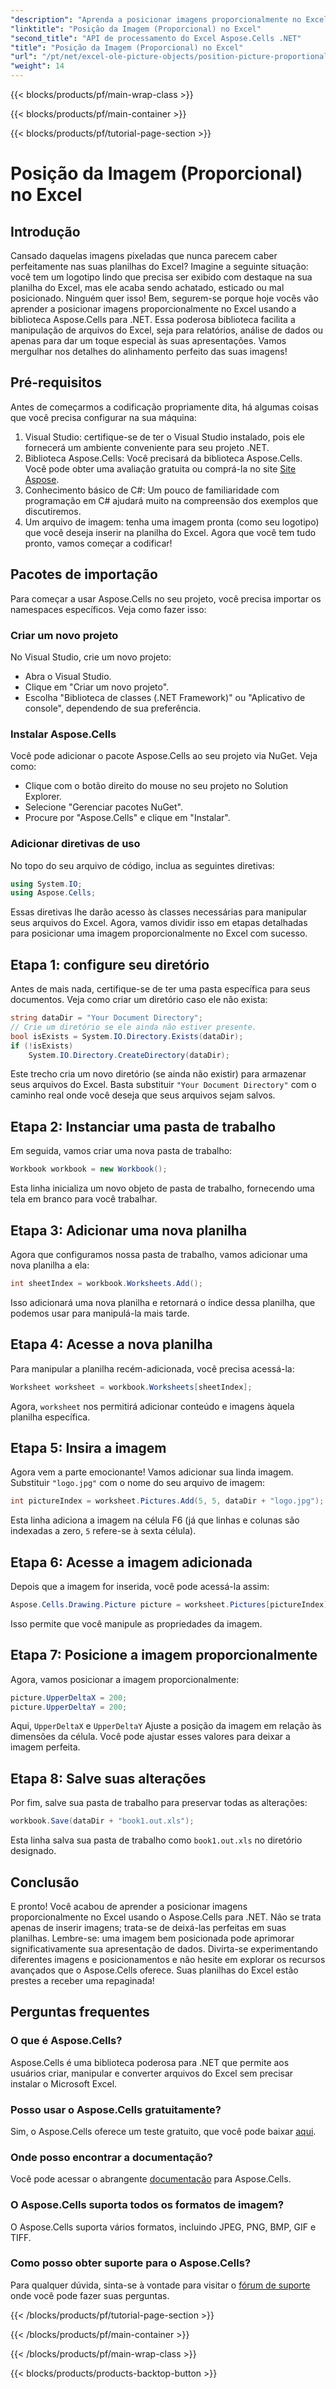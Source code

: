 ```yaml
---
"description": "Aprenda a posicionar imagens proporcionalmente no Excel usando o Aspose.Cells para .NET. Deixe suas planilhas visualmente mais atraentes."
"linktitle": "Posição da Imagem (Proporcional) no Excel"
"second_title": "API de processamento do Excel Aspose.Cells .NET"
"title": "Posição da Imagem (Proporcional) no Excel"
"url": "/pt/net/excel-ole-picture-objects/position-picture-proportional-excel/"
"weight": 14
---
```


{{< blocks/products/pf/main-wrap-class >}}

{{< blocks/products/pf/main-container >}}

{{< blocks/products/pf/tutorial-page-section >}}

# Posição da Imagem (Proporcional) no Excel

## Introdução
Cansado daquelas imagens pixeladas que nunca parecem caber perfeitamente nas suas planilhas do Excel? Imagine a seguinte situação: você tem um logotipo lindo que precisa ser exibido com destaque na sua planilha do Excel, mas ele acaba sendo achatado, esticado ou mal posicionado. Ninguém quer isso! Bem, segurem-se porque hoje vocês vão aprender a posicionar imagens proporcionalmente no Excel usando a biblioteca Aspose.Cells para .NET. Essa poderosa biblioteca facilita a manipulação de arquivos do Excel, seja para relatórios, análise de dados ou apenas para dar um toque especial às suas apresentações. Vamos mergulhar nos detalhes do alinhamento perfeito das suas imagens!
## Pré-requisitos
Antes de começarmos a codificação propriamente dita, há algumas coisas que você precisa configurar na sua máquina:
1. Visual Studio: certifique-se de ter o Visual Studio instalado, pois ele fornecerá um ambiente conveniente para seu projeto .NET.
2. Biblioteca Aspose.Cells: Você precisará da biblioteca Aspose.Cells. Você pode obter uma avaliação gratuita ou comprá-la no site [Site Aspose](https://purchase.aspose.com/buy).
3. Conhecimento básico de C#: Um pouco de familiaridade com programação em C# ajudará muito na compreensão dos exemplos que discutiremos.
4. Um arquivo de imagem: tenha uma imagem pronta (como seu logotipo) que você deseja inserir na planilha do Excel.
Agora que você tem tudo pronto, vamos começar a codificar!
## Pacotes de importação
Para começar a usar Aspose.Cells no seu projeto, você precisa importar os namespaces específicos. Veja como fazer isso:
### Criar um novo projeto
No Visual Studio, crie um novo projeto:
- Abra o Visual Studio.
- Clique em "Criar um novo projeto".
- Escolha "Biblioteca de classes (.NET Framework)" ou "Aplicativo de console", dependendo de sua preferência.
### Instalar Aspose.Cells
Você pode adicionar o pacote Aspose.Cells ao seu projeto via NuGet. Veja como:
- Clique com o botão direito do mouse no seu projeto no Solution Explorer.
- Selecione "Gerenciar pacotes NuGet".
- Procure por "Aspose.Cells" e clique em "Instalar".
### Adicionar diretivas de uso
No topo do seu arquivo de código, inclua as seguintes diretivas:
```csharp
using System.IO;
using Aspose.Cells;
```
Essas diretivas lhe darão acesso às classes necessárias para manipular seus arquivos do Excel.
Agora, vamos dividir isso em etapas detalhadas para posicionar uma imagem proporcionalmente no Excel com sucesso.
## Etapa 1: configure seu diretório
Antes de mais nada, certifique-se de ter uma pasta específica para seus documentos. Veja como criar um diretório caso ele não exista:
```csharp
string dataDir = "Your Document Directory";
// Crie um diretório se ele ainda não estiver presente.
bool isExists = System.IO.Directory.Exists(dataDir);
if (!isExists)
    System.IO.Directory.CreateDirectory(dataDir);
```
Este trecho cria um novo diretório (se ainda não existir) para armazenar seus arquivos do Excel. Basta substituir `"Your Document Directory"` com o caminho real onde você deseja que seus arquivos sejam salvos.
## Etapa 2: Instanciar uma pasta de trabalho
Em seguida, vamos criar uma nova pasta de trabalho:
```csharp
Workbook workbook = new Workbook();
```
Esta linha inicializa um novo objeto de pasta de trabalho, fornecendo uma tela em branco para você trabalhar.
## Etapa 3: Adicionar uma nova planilha
Agora que configuramos nossa pasta de trabalho, vamos adicionar uma nova planilha a ela:
```csharp
int sheetIndex = workbook.Worksheets.Add();
```
Isso adicionará uma nova planilha e retornará o índice dessa planilha, que podemos usar para manipulá-la mais tarde.
## Etapa 4: Acesse a nova planilha
Para manipular a planilha recém-adicionada, você precisa acessá-la:
```csharp
Worksheet worksheet = workbook.Worksheets[sheetIndex];
```
Agora, `worksheet` nos permitirá adicionar conteúdo e imagens àquela planilha específica.
## Etapa 5: Insira a imagem
Agora vem a parte emocionante! Vamos adicionar sua linda imagem. Substituir `"logo.jpg"` com o nome do seu arquivo de imagem:
```csharp
int pictureIndex = worksheet.Pictures.Add(5, 5, dataDir + "logo.jpg");
```
Esta linha adiciona a imagem na célula F6 (já que linhas e colunas são indexadas a zero, `5` refere-se à sexta célula).
## Etapa 6: Acesse a imagem adicionada
Depois que a imagem for inserida, você pode acessá-la assim:
```csharp
Aspose.Cells.Drawing.Picture picture = worksheet.Pictures[pictureIndex];
```
Isso permite que você manipule as propriedades da imagem.
## Etapa 7: Posicione a imagem proporcionalmente
Agora, vamos posicionar a imagem proporcionalmente:
```csharp
picture.UpperDeltaX = 200;
picture.UpperDeltaY = 200;
```
Aqui, `UpperDeltaX` e `UpperDeltaY` Ajuste a posição da imagem em relação às dimensões da célula. Você pode ajustar esses valores para deixar a imagem perfeita.
## Etapa 8: Salve suas alterações
Por fim, salve sua pasta de trabalho para preservar todas as alterações:
```csharp
workbook.Save(dataDir + "book1.out.xls");
```
Esta linha salva sua pasta de trabalho como `book1.out.xls` no diretório designado.
## Conclusão
E pronto! Você acabou de aprender a posicionar imagens proporcionalmente no Excel usando o Aspose.Cells para .NET. Não se trata apenas de inserir imagens; trata-se de deixá-las perfeitas em suas planilhas. Lembre-se: uma imagem bem posicionada pode aprimorar significativamente sua apresentação de dados.
Divirta-se experimentando diferentes imagens e posicionamentos e não hesite em explorar os recursos avançados que o Aspose.Cells oferece. Suas planilhas do Excel estão prestes a receber uma repaginada!
## Perguntas frequentes
### O que é Aspose.Cells?
Aspose.Cells é uma biblioteca poderosa para .NET que permite aos usuários criar, manipular e converter arquivos do Excel sem precisar instalar o Microsoft Excel.
### Posso usar o Aspose.Cells gratuitamente?
Sim, o Aspose.Cells oferece um teste gratuito, que você pode baixar [aqui](https://releases.aspose.com/).
### Onde posso encontrar a documentação?
Você pode acessar o abrangente [documentação](https://reference.aspose.com/cells/net/) para Aspose.Cells.
### O Aspose.Cells suporta todos os formatos de imagem?
O Aspose.Cells suporta vários formatos, incluindo JPEG, PNG, BMP, GIF e TIFF.
### Como posso obter suporte para o Aspose.Cells?
Para qualquer dúvida, sinta-se à vontade para visitar o [fórum de suporte](https://forum.aspose.com/c/cells/9) onde você pode fazer suas perguntas.

{{< /blocks/products/pf/tutorial-page-section >}}

{{< /blocks/products/pf/main-container >}}

{{< /blocks/products/pf/main-wrap-class >}}

{{< blocks/products/products-backtop-button >}}